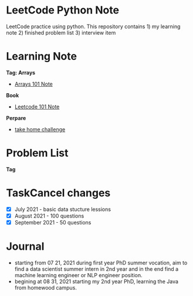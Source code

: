 # LeetCode Python Note
LeetCode practice using python. This repository contains 1) my learning note 2) finished problem list 3) interview item

# Learning Note
**Tag: Arrays**
- [Arrays 101 Note](https://github.com/tinghe14/LeetCode-Python-Note/blob/main/array_101_note.md)

**Book**
- [Leetcode 101 Note](https://github.com/tinghe14/STUDY-LeetCode-Python-Note/blob/main/book_leetcode_101.md)

**Perpare**
- [take home challenge](https://github.com/tinghe14/STUDY-LeetCode-Python-Note/blob/main/IBM_OA_prepare_0925.ipynb)

# Problem List
**Tag**

# TaskCancel changes
- [X] July 2021 - basic data stucture lessions
- [X] August 2021 - 100 questions
- [X] September 2021 - 50 questions

# Journal 
- starting from 07 21, 2021 during first year PhD summer vocation, aim to find a data scientist summer intern in 2nd year and in the end find a machine learning engineer or NLP engineer position.
- begining at 08 31, 2021 starting my 2nd year PhD, learning the Java from homewood campus.
